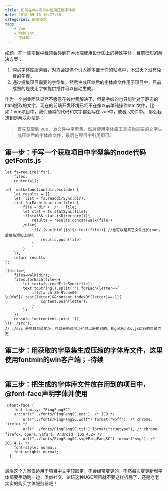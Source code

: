 ```yaml
---
title: 如何在Vue项目中使用压缩字体库
date: 2018-09-10 16:27:30
categories: 前端技术
tags:
    - Vue
    - WebFont
    - 字体库
---
```



如题，在一些项目中经常会碰到在web端使用设计图上的特殊字体，目前已知的解决方案：
1. 购买字体库服务器，对方会提供个引入脚本置于你的站点中，不过天下没有免费的午餐。
2. 通过搜集项目需要的字型集，然后生成压缩后的字体库文件用于项目中，目前成熟的是使用字蜘提供插件可以自动生成。

作为一个创业团队显然不愿意花钱付费解决了，但是字蜘的也只能针对于静态的html提取的文字，现在的前端开发环境已经不在像以前单纯操作html文件，比如：vue项目中，我们通常的代码和文字都会写在.vue中，或者js文件中。
那么我想到是解决办法是：
> 首先获取到.vue、.js文件中字型集，然后使用字体库工具把你需要的文字生成压缩后的字体库文件，最后在项目中引用即可。

## 第一步：手写一个获取项目中字型集的node代码 getFonts.js
```
let fs=require('fs'),
    files,
    content=[];

let  walk=function(dir,exclude) {
    let results = [];
    let  list = fs.readdirSync(dir);
    list.forEach(function(file) {
        file = dir + '/' + file;
        let stat = fs.statSync(file);
        if(stat&& stat.isDirectory()){           
            results = results.concat(walk(file))
        }else{
            if(/.(vue|html|js)$/.test(file)){ //也可以是其它文件比如json，后缀名添加上即可
                results.push(file)
            }    
        } 
    });
    return results
};

((dir)=>{
    files=walk(dir);
    files.forEach(file=>{
        let text=fs.readFileSync(file);
        text.toString().split('').forEach(letter=>{
            if(/[a-zA-Z0-9\u4e00-\u9fa5]/.test(letter)&&content.indexOf(letter)==-1){
                content.push(letter);
            }
        })    
    })
    console.log(content.join(''));
})('./src');
// ./src 是项目目录地址，可以是绝对地址也可以是相对的，视getFonts.js运行的目录而定
```

## 第二步：用获取的字型集生成压缩的字体库文件，这里使用fontmin的win客户端；-待续
```

```

## 第三步：把生成的字体库文件放在用到的项目中，@font-face声明字体并使用
```
 @font-face {
    font-family: "PingFangSC";
    src:url("../fonts/PingFangSC.eot"), /* IE9 */
        url("../fonts/PingFangSC.woff") format("woff"), /* chrome、firefox */
        url("../fonts/PingFangSC.ttf") format("truetype"), /* chrome、firefox、opera、Safari, Android, iOS 4.2+ */  
        url("../fonts/PingFangSC.svg#PingFangSC") format("svg"); /* iOS 4.1- */
    font-style: normal;
    font-weight: normal;
  }

```

***

最后这个方案仅适用于项目中文字较固定，不会经常变更的，不然每次变更新增字体都要手动跑一边，类似社交、论坛这种UGC项目就不要这样折腾了，还是老老实实的购买字体服务器吧！

